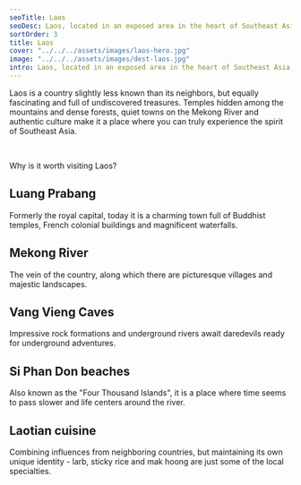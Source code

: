```yaml
---
seoTitle: Laos
seoDesc: Laos, located in an exposed area in the heart of Southeast Asia, is a country that delights with its   extraordinary charm and spirit.
sortOrder: 3
title: Laos
cover: "../../../assets/images/laos-hero.jpg"
image: "../../../assets/images/dest-laos.jpg"
intro: Laos, located in an exposed area in the heart of Southeast Asia, is a country that delights with its extraordinary charm and spirit.
---
```


Laos is a country slightly less known than its neighbors, but equally fascinating and full of undiscovered treasures. Temples hidden among the mountains and dense forests, quiet towns on the Mekong River and authentic culture make it a place where you can truly experience the spirit of Southeast Asia.

&nbsp;

Why is it worth visiting Laos?

## Luang Prabang

Formerly the royal capital, today it is a charming town full of Buddhist temples, French colonial buildings and magnificent waterfalls.

## Mekong River

The vein of the country, along which there are picturesque villages and majestic landscapes.

## Vang Vieng Caves

Impressive rock formations and underground rivers await daredevils ready for underground adventures.

## Si Phan Don beaches

Also known as the "Four Thousand Islands", it is a place where time seems to pass slower and life centers around the river.

## Laotian cuisine

Combining influences from neighboring countries, but maintaining its own unique identity - larb, sticky rice and mak hoong are just some of the local specialties.
